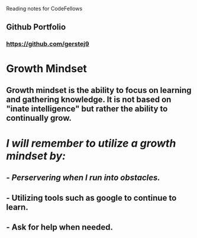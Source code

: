 Reading notes for CodeFellows

## Github Portfolio
### https://github.com/gerstej9

# Growth Mindset

## Growth mindset is the ability to focus on learning and gathering knowledge. It is not based on "inate intelligence" but rather the ability to continually grow.

# _I will remember to utilize a growth mindset by:_

## - *Perservering when I run into obstacles.*
## - Utilizing tools such as google to continue to learn.
## - Ask for help when needed.


